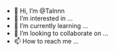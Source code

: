 



- 👋 Hi, I’m @Talnnn
- 👀 I’m interested in ...
- 🌱 I’m currently learning ...
- 💞️ I’m looking to collaborate on ...
- 📫 How to reach me ...

<!---
Talnnn/Talnnn is a ✨ special ✨ repository because its `README.md` (this file) appears on your GitHub profile.
You can click the Preview link to take a look at your changes.
--->
